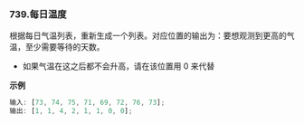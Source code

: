 ### 739.每日温度

根据每日气温列表，重新生成一个列表。对应位置的输出为：要想观测到更高的气温，至少需要等待的天数。

- 如果气温在这之后都不会升高，请在该位置用 0 来代替

**示例**

```javascript
输入: [73, 74, 75, 71, 69, 72, 76, 73];
输出: [1, 1, 4, 2, 1, 1, 0, 0];
```
